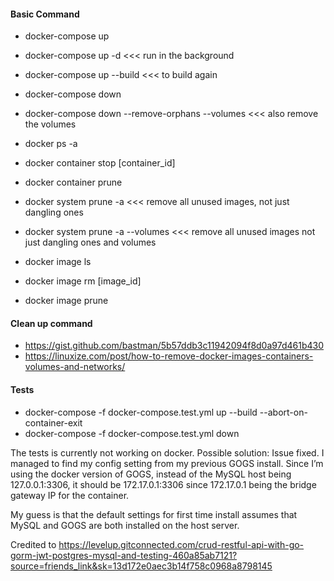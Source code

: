 #### Basic Command

- docker-compose up
- docker-compose up -d <<< run in the background
- docker-compose up --build <<< to build again
- docker-compose down
- docker-compose down --remove-orphans --volumes <<< also remove the volumes

- docker ps -a
- docker container stop [container_id]
- docker container prune
- docker system prune -a <<< remove all unused images, not just dangling ones
- docker system prune -a --volumes <<< remove all unused images not just dangling ones and volumes

- docker image ls
- docker image rm [image_id]
- docker image prune

#### Clean up command
- https://gist.github.com/bastman/5b57ddb3c11942094f8d0a97d461b430
- https://linuxize.com/post/how-to-remove-docker-images-containers-volumes-and-networks/

#### Tests

- docker-compose -f docker-compose.test.yml up --build --abort-on-container-exit
- docker-compose -f docker-compose.test.yml down

The tests is currently not working on docker. Possible solution: Issue fixed. I managed to find my config setting from my previous GOGS install. Since I’m using the docker version of GOGS, instead of the MySQL host being 127.0.0.1:3306, it should be 172.17.0.1:3306 since 172.17.0.1 being the bridge gateway IP for the container.

My guess is that the default settings for first time install assumes that MySQL and GOGS are both installed on the host server.

Credited to https://levelup.gitconnected.com/crud-restful-api-with-go-gorm-jwt-postgres-mysql-and-testing-460a85ab7121?source=friends_link&sk=13d172e0aec3b14f758c0968a8798145